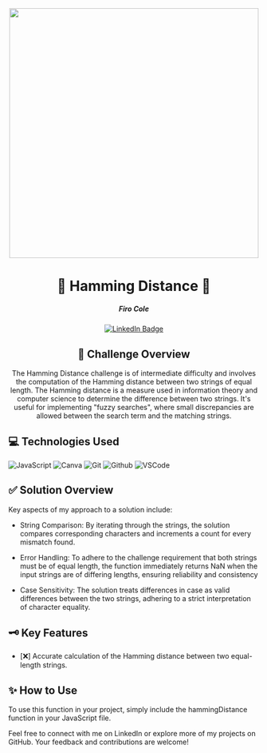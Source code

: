 <div id="header" align="center">
  <img src="https://live.staticflickr.com/65535/53611225928_94d7cafb16.jpg" width="500" height="500">
</div>

<div id="description" align="center">

# :straight_ruler: Hamming Distance :straight_ruler:



##### Firo Cole

[![LinkedIn Badge](https://img.shields.io/badge/-@firocolemd-blue?style=flat&logo=Linkedin&logoColor=black)](https://www.linkedin.com/in/firocolemd/)

  ## :pencil: Challenge Overview
The Hamming Distance challenge is of intermediate difficulty and involves the computation of the Hamming distance between two strings of equal length. The Hamming distance is a measure used in information theory and computer science to determine the difference between two strings. It's useful for implementing "fuzzy searches", where small discrepancies are allowed between the search term and the matching strings.

</div>




## :computer: Technologies Used

![JavaScript](https://img.shields.io/badge/-JavaScript-05122A?style=flat&logo=javascript)
![Canva](https://img.shields.io/badge/-Canva-05122A?style=flat&logo=canva)
![Git](https://img.shields.io/badge/-Git-05122A?style=flat&logo=git)
![Github](https://img.shields.io/badge/-GitHub-05122A?style=flat&logo=github)
![VSCode](https://img.shields.io/badge/-VS_Code-05122A?style=flat&logo=visualstudio)




## :white_check_mark: Solution Overview

Key aspects of my approach to a solution include:

- String Comparison: By iterating through the strings, the solution compares corresponding characters and increments a count for every mismatch found.
  
- Error Handling: To adhere to the challenge requirement that both strings must be of equal length, the function immediately returns NaN when the input strings are of differing lengths, ensuring reliability and consistency
  
- Case Sensitivity: The solution treats differences in case as valid differences between the two strings, adhering to a strict interpretation of character equality.

## :old_key: Key Features

- [:x:] Accurate calculation of the Hamming distance between two equal-length strings.

## :sparkles: How to Use
To use this function in your project, simply include the hammingDistance function in your JavaScript file.

Feel free to connect with me on LinkedIn or explore more of my projects on GitHub. Your feedback and contributions are welcome!
